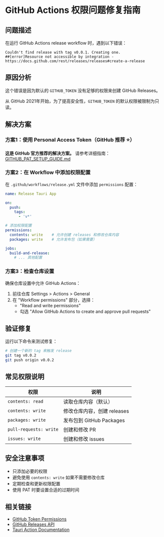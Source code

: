 # GitHub Actions 权限问题修复指南

## 问题描述

在运行 GitHub Actions release workflow 时，遇到以下错误：

```
Couldn't find release with tag v0.0.1. Creating one.
##[error]Resource not accessible by integration - https://docs.github.com/rest/releases/releases#create-a-release
```

## 原因分析

这个错误是因为默认的 `GITHUB_TOKEN` 没有足够的权限来创建 GitHub Releases。

从 GitHub 2021年开始，为了提高安全性，`GITHUB_TOKEN` 的默认权限被限制为只读。

## 解决方案

### 方案1：使用 Personal Access Token（GitHub 推荐 ⭐）

**这是 GitHub 官方推荐的解决方案。** 请参考详细指南：[GITHUB_PAT_SETUP_GUIDE.md](./GITHUB_PAT_SETUP_GUIDE.md)

### 方案2：在 Workflow 中添加权限配置

在 `.github/workflows/release.yml` 文件中添加 `permissions` 配置：

```yaml
name: Release Tauri App

on:
  push:
    tags:
      - 'v*'

# 添加权限配置
permissions:
  contents: write    # 允许创建 releases 和修改仓库内容
  packages: write    # 允许发布包（如果需要）

jobs:
  build-and-release:
    # ... 其他配置
```

### 方案3：检查仓库设置

确保仓库设置中允许 GitHub Actions：

1. 前往仓库 Settings > Actions > General
2. 在 "Workflow permissions" 部分，选择：
   - "Read and write permissions"
   - 勾选 "Allow GitHub Actions to create and approve pull requests"

## 验证修复

运行以下命令来测试修复：

```bash
# 创建一个新的 tag 来触发 release
git tag v0.0.2
git push origin v0.0.2
```

## 常见权限说明

| 权限 | 说明 |
|------|------|
| `contents: read` | 读取仓库内容（默认） |
| `contents: write` | 修改仓库内容，创建 releases |
| `packages: write` | 发布包到 GitHub Packages |
| `pull-requests: write` | 创建和修改 PR |
| `issues: write` | 创建和修改 issues |

## 安全注意事项

- 只添加必要的权限
- 避免使用 `contents: write` 如果不需要修改仓库
- 定期检查和更新权限配置
- 使用 PAT 时要设置合适的过期时间

## 相关链接

- [GitHub Token Permissions](https://docs.github.com/en/actions/security-guides/automatic-token-authentication#permissions-for-the-github_token)
- [GitHub Releases API](https://docs.github.com/en/rest/releases/releases)
- [Tauri Action Documentation](https://github.com/tauri-apps/tauri-action) 